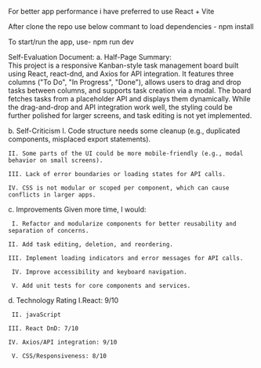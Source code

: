 For better app performance i have preferred to use React + Vite

After clone the repo use below commant to load dependencies - 
   npm install 

To start/run the app, use- 
   npm run dev 

Self-Evaluation Document:
a. Half-Page Summary:                                                                     
       This project is a responsive Kanban-style task management board built using React, react-dnd, and Axios for API integration. It features three columns ("To Do", "In Progress", "Done"), allows users to drag and drop tasks between columns, and supports task creation via a modal. The board fetches tasks from a placeholder API and displays them dynamically. While the drag-and-drop and API integration work well, the styling could be further polished for larger screens, and task editing is not yet implemented.

b. Self-Criticism
    I. Code structure needs some cleanup (e.g., duplicated components, misplaced export statements).

    II. Some parts of the UI could be more mobile-friendly (e.g., modal behavior on small screens).

    III. Lack of error boundaries or loading states for API calls.

    IV. CSS is not modular or scoped per component, which can cause conflicts in larger apps.

c. Improvements
Given more time, I would:

     I. Refactor and modularize components for better reusability and separation of concerns.

    II. Add task editing, deletion, and reordering.

    III. Implement loading indicators and error messages for API calls.

     IV. Improve accessibility and keyboard navigation.

     V. Add unit tests for core components and services.


d. Technology Rating
      I.React: 9/10

     II. javaScript

    III. React DnD: 7/10

    IV. Axios/API integration: 9/10

     V. CSS/Responsiveness: 8/10